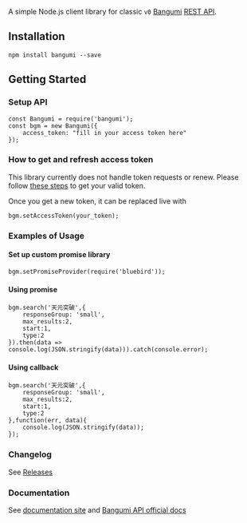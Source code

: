 A simple Node.js client library for classic `v0` [Bangumi](https://bgm.tv) [REST API](https://github.com/bangumi/api/blob/master/open-api/v0.yaml).

Installation
-----------------------

	npm install bangumi --save


Getting Started
-----------------------

### Setup API
	const Bangumi = require('bangumi');
	const bgm = new Bangumi({
        access_token: "fill in your access token here"
	});

### How to get and refresh access token

This library currently does not handle token requests or renew. Please follow [these steps](https://github.com/bangumi/api/blob/master/docs-raw/How-to-Auth.md) to get your valid token.

Once you get a new token, it can be replaced live with

```
bgm.setAccessToken(your_token);
```

### Examples of Usage

#### Set up custom promise library
    bgm.setPromiseProvider(require('bluebird'));

#### Using promise
	bgm.search('天元突破',{
		responseGroup: 'small',
		max_results:2,
		start:1,
		type:2
	}).then(data => console.log(JSON.stringify(data))).catch(console.error);


#### Using callback
	bgm.search('天元突破',{
		responseGroup: 'small',
		max_results:2,
		start:1,
		type:2
	},function(err, data){
		console.log(JSON.stringify(data));
	});

### Changelog
See [Releases](https://github.com/markni/node-bangumi/releases/)

### Documentation
See [documentation site](http://markni.github.io/node-bangumi/) and [Bangumi API official docs](https://github.com/bangumi/api)
